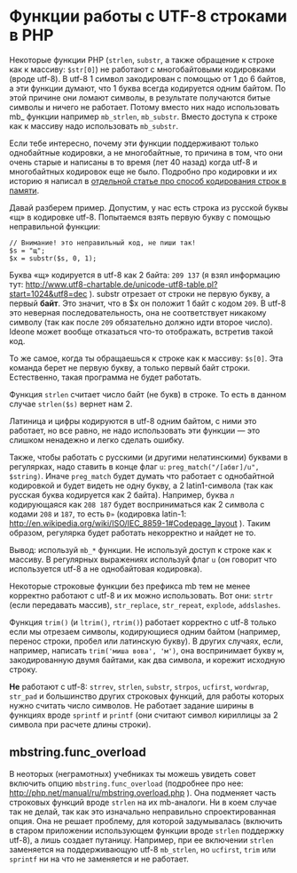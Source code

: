 # Функции работы с UTF-8 строками в PHP

Некоторые функции PHP (`strlen`, `substr`, а также обращение к строке как к массиву: `$str[0]`) не работают с многобайтовыми кодировками (вроде utf-8). В utf-8 1 символ закодирован с помощью от 1 до 6 байтов, а эти функции думают, что 1 буква всегда кодируется одним байтом. По этой причине они ломают символы, в результате получаются битые символы и ничего не работает. Потому вместо них надо использовать mb_ функции например `mb_strlen`, `mb_substr`. Вместо доступа к строке как к массиву надо использовать `mb_substr`.

Если тебе интересно, почему эти функции поддерживают только однобайтные кодировки, а не многобайтные, то причина в том, что они очень старые и написаны в то время (лет 40 назад) когда utf-8 и многобайтных кодировок еще не было. Подробно про кодировки и их историю я написал в [отдельной статье про способ кодирования строк в памяти](../cs/strings.md).

Давай разберем пример. Допустим, у нас есть строка из русской буквы «щ» в кодировке utf-8. Попытаемся взять первую букву с помощью неправильной функции:

    // Внимание! это неправильный код, не пиши так!
    $s = "щ";
    $x = substr($s, 0, 1);

Буква «щ» кодируется в utf-8 как 2 байта: `209 137` (я взял информацию тут: http://www.utf8-chartable.de/unicode-utf8-table.pl?start=1024&utf8=dec ). substr отрезает от строки не первую букву, а первый **байт**. Это значит, что в $x он положит 1 байт с кодом `209`. В utf-8 это неверная последовательность, она не соответствует никакому символу (так как после `209` обязательно должно идти второе число). Ideone может вообще отказаться что-то отображать, встретив такой код. 

То же самое, когда ты обращаешься к строке как к массиву: `$s[0]`. Эта команда берет не первую букву, а только первый байт строки. Естественно, такая программа не будет работать.

Функция `strlen` считает число байт (не букв) в строке. То есть в данном случае `strlen($s)` вернет нам 2.

Латиница и цифры кодируются в utf-8 одним байтом, с ними это работает, но все равно, не надо использовать эти функции — это слишком ненадежно и легко сделать ошибку.

Также, чтобы работать с русскими (и другими нелатинскими) буквами в регулярках, надо ставить в конце флаг `u`: `preg_match("/[абвг]/u", $string)`. Иначе `preg_match` будет думать что работает с однобайтной кодировкой и будет видеть не одну букву, а 2 latin1-символа (так как русская буква кодируется как 2 байта). Например, буква `л` кодирующаяся как `208 187` будет восприниматься как 2 символа с кодами `208` и `187`, то есть `Ð»` (кодировка latin-1: http://en.wikipedia.org/wiki/ISO/IEC_8859-1#Codepage_layout ). Таким образом, регулярка будет работать некорректно и найдет не то.

Вывод: используй `mb_*` функции. Не используй доступ к строке как к массиву. В регулярных выражениях используй флаг `u` (он говорит что используется utf-8 а не однобайтовая кодировка).

Некоторые строковые функции без префикса mb тем не менее корректно работают с utf-8 и их можно использовать. Вот они: `strtr` (если передавать массив), `str_replace`, `str_repeat`, `explode`, `addslashes`.

Функция `trim()` (и `ltrim()`, `rtrim()`) работает корректно с utf-8 только если мы отрезаем символы, кодирующиеся одним байтом (например, перенос строки, пробел или латинскую букву). В других случаях, если, например, написать `trim('миша вова', 'м')`, она воспринимает букву `м`, закодированную двумя байтами, как два символа, и корежит исходную строку.

**Не** работают с utf-8: `strrev`, `strlen`, `substr`, `strpos`, `ucfirst`, `wordwrap`, `str_pad` и большинство других строковых функций, для работы которых нужно считать число символов. Не работает задание ширины в функциях вроде `sprintf` и `printf` (они считают символ кириллицы за 2 символа при расчете длины строки).

##  mbstring.func_overload

В неоторых (неграмотных) учебниках ты можешь увидеть совет включить опцию  `mbstring.func_overload` (подробнее про нее: http://php.net/manual/ru/mbstring.overload.php ). Она подменяет часть строковых функций вроде `strlen` на их mb-аналоги. Ни в коем случае так не делай, так как это изначально неправильно спроектированная опция. Она не решает проблему, для которой задумывалась (включить в старом приложении использующем функции вроде `strlen` поддержку utf-8), а лишь создает путаницу. Например, при ее включении `strlen` заменяется на поддерживающую utf-8 `mb_strlen`, но `ucfirst`, `trim` или `sprintf` ни на что не заменяется и не работает.
